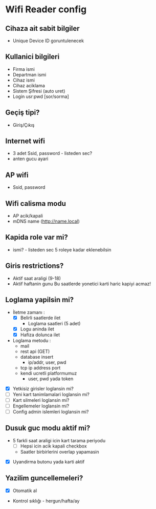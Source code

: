 Wifi Reader config
===========================================

## Cihaza ait sabit bilgiler
- Unique Device ID goruntulenecek

## Kullanici bilgileri
- Firma ismi
- Departman ismi
- Cihaz ismi
- Cihaz aciklama
- Sistem Şifresi (auto uret)
- Login usr:pwd [sor/sorma]

## Geçiş tipi?
- Giriş/Çıkış

## Internet wifi
- 3 adet Ssid, password - listeden sec?
- anten gucu ayari

## AP wifi
- Ssid, password

## Wifi calisma modu
- AP acik/kapali
- mDNS name (http://name.local)

## Kapida role var mi?
- ismi? - listeden sec
5 roleye kadar eklenebilsin

## Giris restrictions?
- Aktif saat araligi  (9-18)
- Aktif haftanin gunu
Bu saatlerde yonetici karti haric kapiyi acmaz!

## Loglama yapilsin mi?
- İletme zamanı :
  - [x] Belirli saatlerde ilet
    - Loglama saatleri (5 adet)
  - [x] Logu aninda ilet
  - [x] Hafiza dolunca ilet
- Loglama metodu :
  - mail
  - rest api (GET)
  - database insert
    - ip/addr, user, pwd
  - tcp ip address port
  - kendi ucretli platformumuz
    - user, pwd yada token
- [x] Yetkisiz girisler loglansin mi?
- [ ] Yeni kart tanimlamalari loglansin mi?
- [ ] Kart silmeleri loglansin mi?
- [ ] Engellemeler loglansin mi?
- [ ] Config admin islemleri loglansin mi?

## Dusuk guc modu aktif mi?
- 5 farkli saat araligi icin kart tarama periyodu
  - [ ] Hepsi icin acik kapali checkbox
  - Saatler birbirlerini overlap yapamasin
- [x] Uyandirma butonu yada karti aktif

## Yazilim guncellemeleri?
- [x] Otomatik al
- Kontrol sıklığı - hergun/hafta/ay

